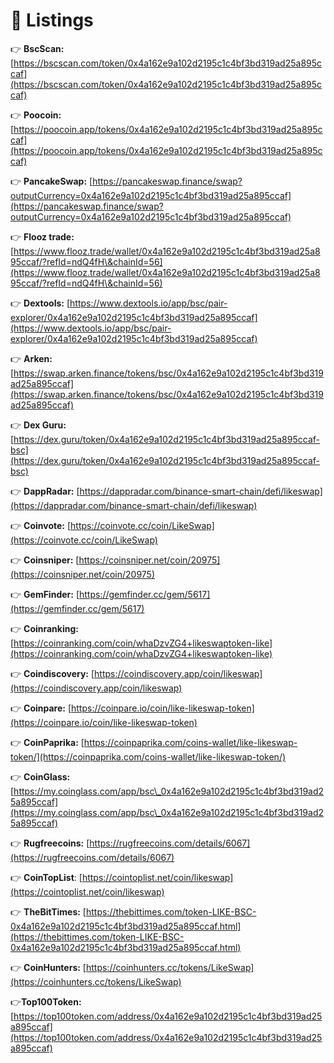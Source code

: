 # 🎉 Listings

👉 **BscScan:** [https://bscscan.com/token/0x4a162e9a102d2195c1c4bf3bd319ad25a895ccaf](https://bscscan.com/token/0x4a162e9a102d2195c1c4bf3bd319ad25a895ccaf)

👉 **Poocoin:** [https://poocoin.app/tokens/0x4a162e9a102d2195c1c4bf3bd319ad25a895ccaf](https://poocoin.app/tokens/0x4a162e9a102d2195c1c4bf3bd319ad25a895ccaf)

👉 **PancakeSwap:** [https://pancakeswap.finance/swap?outputCurrency=0x4a162e9a102d2195c1c4bf3bd319ad25a895ccaf](https://pancakeswap.finance/swap?outputCurrency=0x4a162e9a102d2195c1c4bf3bd319ad25a895ccaf)

👉 **Flooz trade:** [https://www.flooz.trade/wallet/0x4a162e9a102d2195c1c4bf3bd319ad25a895ccaf/?refId=ndQ4fH\&chainId=56](https://www.flooz.trade/wallet/0x4a162e9a102d2195c1c4bf3bd319ad25a895ccaf/?refId=ndQ4fH\&chainId=56)

👉 **Dextools:** [https://www.dextools.io/app/bsc/pair-explorer/0x4a162e9a102d2195c1c4bf3bd319ad25a895ccaf](https://www.dextools.io/app/bsc/pair-explorer/0x4a162e9a102d2195c1c4bf3bd319ad25a895ccaf)

👉 **Arken:** [https://swap.arken.finance/tokens/bsc/0x4a162e9a102d2195c1c4bf3bd319ad25a895ccaf](https://swap.arken.finance/tokens/bsc/0x4a162e9a102d2195c1c4bf3bd319ad25a895ccaf)

👉 **Dex Guru:** [https://dex.guru/token/0x4a162e9a102d2195c1c4bf3bd319ad25a895ccaf-bsc](https://dex.guru/token/0x4a162e9a102d2195c1c4bf3bd319ad25a895ccaf-bsc)

👉 **DappRadar:** [https://dappradar.com/binance-smart-chain/defi/likeswap](https://dappradar.com/binance-smart-chain/defi/likeswap)

👉 **Coinvote:** [https://coinvote.cc/coin/LikeSwap](https://coinvote.cc/coin/LikeSwap)

👉 **Coinsniper:** [https://coinsniper.net/coin/20975](https://coinsniper.net/coin/20975)

👉 **GemFinder:** [https://gemfinder.cc/gem/5617](https://gemfinder.cc/gem/5617)

👉 **Coinranking:** [https://coinranking.com/coin/whaDzvZG4+likeswaptoken-like](https://coinranking.com/coin/whaDzvZG4+likeswaptoken-like)

👉 **Coindiscovery:** [https://coindiscovery.app/coin/likeswap](https://coindiscovery.app/coin/likeswap)

👉 **Coinpare:** [https://coinpare.io/coin/like-likeswap-token](https://coinpare.io/coin/like-likeswap-token)

👉 **CoinPaprika:** [https://coinpaprika.com/coins-wallet/like-likeswap-token/](https://coinpaprika.com/coins-wallet/like-likeswap-token/)

👉 **CoinGlass:** [https://my.coinglass.com/app/bsc\_0x4a162e9a102d2195c1c4bf3bd319ad25a895ccaf](https://my.coinglass.com/app/bsc\_0x4a162e9a102d2195c1c4bf3bd319ad25a895ccaf)

👉 **Rugfreecoins:** [https://rugfreecoins.com/details/6067](https://rugfreecoins.com/details/6067)

👉 **CoinTopList**: [https://cointoplist.net/coin/likeswap](https://cointoplist.net/coin/likeswap)

👉 **TheBitTimes:** [https://thebittimes.com/token-LIKE-BSC-0x4a162e9a102d2195c1c4bf3bd319ad25a895ccaf.html](https://thebittimes.com/token-LIKE-BSC-0x4a162e9a102d2195c1c4bf3bd319ad25a895ccaf.html)

👉 **CoinHunters:** [https://coinhunters.cc/tokens/LikeSwap](https://coinhunters.cc/tokens/LikeSwap)

👉**Top100Token:** [https://top100token.com/address/0x4a162e9a102d2195c1c4bf3bd319ad25a895ccaf](https://top100token.com/address/0x4a162e9a102d2195c1c4bf3bd319ad25a895ccaf)



